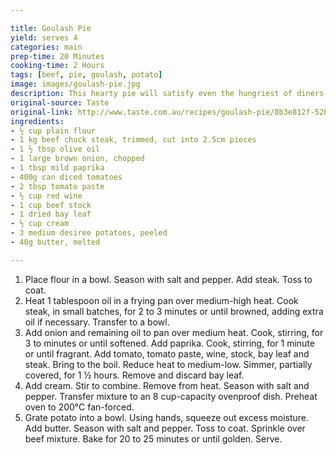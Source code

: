 ```yaml
---

title: Goulash Pie
yield: serves 4
categories: main
prep-time: 20 Minutes
cooking-time: 2 Hours
tags: [beef, pie, goulash, potato]
image: images/goulash-pie.jpg
description: This hearty pie will satisfy even the hungriest of diners.
original-source: Taste
original-link: http://www.taste.com.au/recipes/goulash-pie/8b3e812f-52b5-4f7d-a7bd-716be438c3ab
ingredients:
- ½ cup plain flour
- 1 kg beef chuck steak, trimmed, cut into 2.5cm pieces
- 1 ½ tbsp olive oil
- 1 large brown onion, chopped
- 1 tbsp mild paprika
- 400g can diced tomatoes
- 2 tbsp tomato paste
- ½ cup red wine
- 1 cup beef stock
- 1 dried bay leaf
- ½ cup cream
- 3 medium desiree potatoes, peeled
- 40g butter, melted

---
```




1. Place flour in a bowl. Season with salt and pepper. Add steak. Toss to coat.
2. Heat 1 tablespoon oil in a frying pan over medium-high heat. Cook steak, in small batches, for 2 to 3 minutes or until browned, adding extra oil if necessary. Transfer to a bowl.
3. Add onion and remaining oil to pan over medium heat. Cook, stirring, for 3 to minutes or until softened. Add paprika. Cook, stirring, for 1 minute or until fragrant. Add tomato, tomato paste, wine, stock, bay leaf and steak. Bring to the boil. Reduce heat to medium-low. Simmer, partially covered, for 1 ½ hours. Remove and discard bay leaf.
4. Add cream. Stir to combine. Remove from heat. Season with salt and pepper. Transfer mixture to an 8 cup-capacity ovenproof dish. Preheat oven to 200°C fan-forced.
5. Grate potato into a bowl. Using hands, squeeze out excess moisture. Add butter. Season with salt and pepper. Toss to coat. Sprinkle over beef mixture. Bake for 20 to 25 minutes or until golden. Serve.
